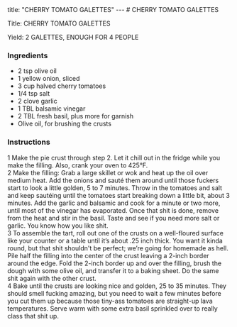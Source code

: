 <!DOCTYPE HTML PUBLIC "-//W3C//DTD HTML 4.0 Transitional//EN">
<html>
  <head>
  title: "CHERRY TOMATO GALETTES"
---
# CHERRY TOMATO GALETTES<link rel='stylesheet' href='style.css' type='text/css'><meta http-equiv="Content-Style-Stype" content="text/css">
     <meta http-equiv="Content-Type" content="text/html;charset=utf-8">
     </head><body><div class="recipe" itemscope itemtype="http://schema.org/Recipe"><div class='header'><p class="title"><span class="label">Title:</span> <span itemprop="name">CHERRY TOMATO GALETTES</span></p>
<p class="yields"><span class="label">Yield:</span> <span itemprop="recipeYield">2 GALETTES, ENOUGH FOR 4 PEOPLE</span></p>
</div><div class="ing"><h3>Ingredients</h3><ul class="ing"><li class="ing" itemprop="ingredients">2 tsp olive oil </li>
<li class="ing" itemprop="ingredients">1 yellow onion, sliced </li>
<li class="ing" itemprop="ingredients">3 cup halved cherry tomatoes </li>
<li class="ing" itemprop="ingredients">1/4 tsp salt </li>
<li class="ing" itemprop="ingredients">2 clove garlic </li>
<li class="ing" itemprop="ingredients">1 TBL balsamic vinegar </li>
<li class="ing" itemprop="ingredients">2 TBL fresh basil, plus more for garnish </li>
<li class="ing" itemprop="ingredients">Olive oil, for brushing the crusts </li>
</ul>
</div>
<div class="instructions"><h3 class="Instructions">Instructions</h3><div itemprop="recipeInstructions"><p>1 Make the pie crust through step 2. Let it chill out in the fridge while you make the filling. Also, crank your oven to 425°F.<br>2 Make the filling: Grab a large skillet or wok and heat up the oil over medium heat. Add the onions and sauté them around until those fuckers start to look a little golden, 5 to 7 minutes. Throw in the tomatoes and salt and keep sautéing until the tomatoes start breaking down a little bit, about 3 minutes. Add the garlic and balsamic and cook for a minute or two more, until most of the vinegar has evaporated. Once that shit is done, remove from the heat and stir in the basil. Taste and see if you need more salt or garlic. You know how you like shit.<br>3 To assemble the tart, roll out one of the crusts on a well-floured surface like your counter or a table until it’s about .25 inch thick. You want it kinda round, but that shit shouldn't be perfect; we’re going for homemade as hell. Pile half the filling into the center of the crust leaving a 2-inch border around the edge. Fold the 2-inch border up and over the filling, brush the dough with some olive oil, and transfer it to a baking sheet. Do the same shit again with the other crust.<br>4 Bake until the crusts are looking nice and golden, 25 to 35 minutes. They should smell fucking amazing, but you need to wait a few minutes before you cut them up because those tiny-ass tomatoes are straight-up lava temperatures. Serve warm with some extra basil sprinkled over to really class that shit up.</p></div></div></div>

</body>
</html>